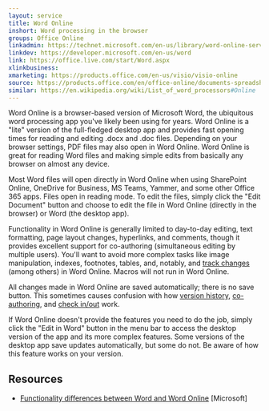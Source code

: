 ```yaml
---
layout: service
title: Word Online
inshort: Word processing in the browser
groups: Office Online
linkadmin: https://technet.microsoft.com/en-us/library/word-online-service-description.aspx
linkdev: https://developer.microsoft.com/en-us/word
link: https://office.live.com/start/Word.aspx
xlinkbusiness: 
xmarketing: https://products.office.com/en-us/visio/visio-online
source: https://products.office.com/en/office-online/documents-spreadsheets-presentations-office-online
similar: https://en.wikipedia.org/wiki/List_of_word_processors#Online
---
```


Word Online is a browser-based version of Microsoft Word, the ubiquitous word
processing app you've likely been using for years. Word Online is a "lite"
version of the full-fledged desktop app and provides fast opening times for
reading and editing .docx and .doc files. Depending on your browser settings,
PDF files may also open in Word Online. Word Online is great for reading Word
files and making simple edits from basically any browser on almost any device.

Most Word files will open directly in Word Online when using SharePoint Online,
OneDrive for Business, MS Teams, Yammer, and some other Office 365 apps. Files
open in reading mode. To edit the files, simply click the "Edit Document" button
and choose to edit the file in Word Online (directly in the browser) or Word
(the desktop app).

Functionality in Word Online is generally limited to day-to-day editing, text
formatting, page layout changes, hyperlinks, and comments, though it provides
excellent support for co-authoring (simultaneous editing by multiple users).
You'll want to avoid more complex tasks like image manipulation, indexes,
footnotes, tables, and, notably, and [track
changes](http://icansharepoint.com/version-history-isnt-track-changes/) (among
others) in Word Online. Macros will not run in Word Online.

All changes made in Word Online are saved automatically; there is no save
button. This sometimes causes confusion with how [version
history](http://icsh.pt/VersionHistory),
[co-authoring](http://icsh.pt/CoAuthoring), and [check
in/out](http://icsh.pt/SPCheckOut) work.

If Word Online doesn't provide the features you need to do the job, simply click
the "Edit in Word" button in the menu bar to access the desktop version of the
app and its more complex features. Some versions of the desktop app save updates
automatically, but some do not. Be aware of how this feature works on your
version.

Resources
---------

-   [Functionality differences between Word and Word
    Online](https://support.office.com/en-us/article/Differences-between-using-a-document-in-the-browser-and-in-Word-3e863ce3-e82c-4211-8f97-5b33c36c55f8)
    [Microsoft]

